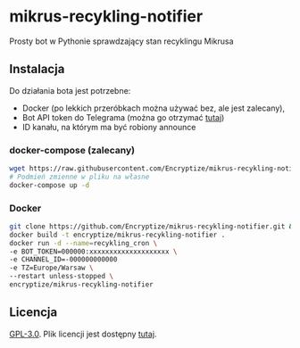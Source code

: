 
# mikrus-recykling-notifier

Prosty bot w Pythonie sprawdzający stan recyklingu Mikrusa

## Instalacja
Do działania bota jest potrzebne:

 - Docker (po lekkich przeróbkach można używać bez, ale jest zalecany),
 - Bot API token do Telegrama (można go otrzymać [tutaj](https://t.me/botfather))
 - ID kanału, na którym ma być robiony announce
### docker-compose (zalecany)
```bash
wget https://raw.githubusercontent.com/Encryptize/mikrus-recykling-notifier/master/docker-compose.yaml
# Podmień zmienne w pliku na własne
docker-compose up -d
```

### Docker
```bash
git clone https://github.com/Encryptize/mikrus-recykling-notifier.git && cd mikrus-recykling-notifier
docker build -t encryptize/mikrus-recykling-notifier .
docker run -d --name=recykling_cron \
-e BOT_TOKEN=000000:xxxxxxxxxxxxxxxxxxxx \
-e CHANNEL_ID=-000000000000
-e TZ=Europe/Warsaw \
--restart unless-stopped \
encryptize/mikrus-recykling-notifier
```

## Licencja
[GPL-3.0](https://www.gnu.org/licenses/gpl-3.0.html). Plik licencji jest dostępny [tutaj](LICENSE).
